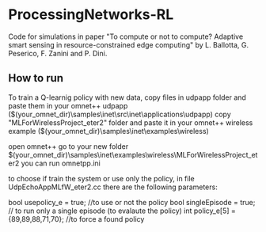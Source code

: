# ProcessingNetworks-RL
Code for simulations in paper "To compute or not to compute? Adaptive smart sensing in resource-constrained edge computing" by L. Ballotta, G. Peserico, F. Zanini and P. Dini.

## How to run

To train a Q-learnig policy with new data,
copy files in udpapp folder and paste them in your omnet++ udpapp ($(your_omnet_dir)\samples\inet\src\inet\applications\udpapp)
copy "MLForWirelessProject_eter2" folder and paste it in your omnet++ wireless example ($(your_omnet_dir)\samples\inet\examples\wireless)

open omnet++
go to your new folder $(your_omnet_dir)\samples\inet\examples\wireless\MLForWirelessProject_eter2
you can run omnetpp.ini

to choose if train the system or use only the policy, in file UdpEchoAppMLfW_eter2.cc there are the following parameters:

bool usepolicy_e = true;  //to use or not the policy
bool singleEpisode = true; // to run only a single episode (to evalaute the policy)
int policy_e[5] = {89,89,88,71,70}; //to force a found policy
